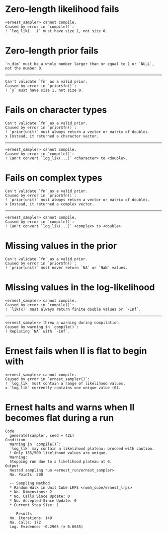 # Zero-length likelihood fails

    <ernest_sampler> cannot compile.
    Caused by error in `compile()`:
    ! `log_lik(...)` must have size 1, not size 0.

# Zero-length prior fails

    `n_dim` must be a whole number larger than or equal to 1 or `NULL`, not the number 0.

---

    Can't validate `fn` as a valid prior.
    Caused by error in `prior$fn()`:
    ! `y` must have size 1, not size 0.

# Fails on character types

    Can't validate `fn` as a valid prior.
    Caused by error in `prior$fn()`:
    ! `prior(unit)` must always return a vector or matrix of doubles.
    x Instead, it returned a character vector.

---

    <ernest_sampler> cannot compile.
    Caused by error in `compile()`:
    ! Can't convert `log_lik(...)` <character> to <double>.

# Fails on complex types

    Can't validate `fn` as a valid prior.
    Caused by error in `prior$fn()`:
    ! `prior(unit)` must always return a vector or matrix of doubles.
    x Instead, it returned a complex vector.

---

    <ernest_sampler> cannot compile.
    Caused by error in `compile()`:
    ! Can't convert `log_lik(...)` <complex> to <double>.

# Missing values in the prior

    Can't validate `fn` as a valid prior.
    Caused by error in `prior$fn()`:
    ! `prior(unit)` must never return `NA` or `NaN` values.

# Missing values in the log-likelihood

    <ernest_sampler> cannot compile.
    Caused by error in `compile()`:
    ! `lik(x)` must always return finite double values or `-Inf`.

---

    <ernest_sampler> threw a warning during compilation
    Caused by warning in `compile()`:
    ! Replacing `NA` with `-Inf`.

# Ernest fails when ll is flat to begin with

    <ernest_sampler> cannot compile.
    Caused by error in `ernest_sampler()`:
    ! `log_lik` must contain a range of likelihood values.
    x `log_lik` currently contains one unique value (0).

# Ernest halts and warns when ll becomes flat during a run

    Code
      generate(sampler, seed = 42L)
    Condition
      Warning in `compile()`:
      `log_lik` may contain a likelihood plateau; proceed with caution.
      ! Only 135/500 likelihood values are unique.
      Warning:
      Stopping run due to a likelihood plateau at 0.
    Output
      Nested sampling run <ernest_run/ernest_sampler>
      No. Points: 500
      
      -- Sampling Method 
      * Random Walk in Unit Cube LRPS <rwmh_cube/ernest_lrps>
      * No. Dimensions: 2
      * No. Calls Since Update: 0
      * No. Accepted Since Update: 0
      * Current Step Size: 1
      
      -- Results 
      No. Iterations: 149
      No. Calls: 172
      Log. Evidence: -0.2965 (± 0.0635)

